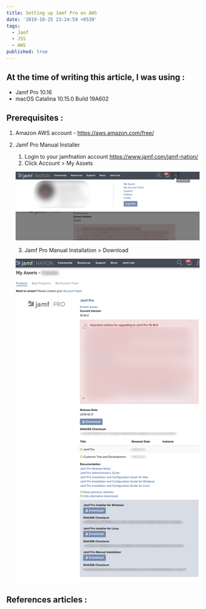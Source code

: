 ```yaml
---
title: Setting up Jamf Pro on AWS
date: '2019-10-25 23:24:59 +0530'
tags:
  - Jamf
  - JSS
  - AWS
published: true
---
```


## At the time of writing this article,  I was using :

- Jamf Pro 10.16
- macOS Catalina 10.15.0 Build 19A602

## Prerequisites :

1. Amazon AWS account - <https://aws.amazon.com/free/>
2. Jamf Pro Manual Installer
	1. Login to your jamfnation account <https://www.jamf.com/jamf-nation/>
    2. Click Account > My Assets

    ![1.png](/images/jss-on-aws/1.png)

    3. Jamf Pro Manual Installation > Download

    ![2.png](/images/jss-on-aws/2.png)


## References articles :
